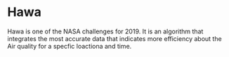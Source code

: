 # Hawa
Hawa is one of the NASA challenges for 2019. It is an algorithm that integrates the most accurate data that indicates more efficiency about the Air quality for a specfic loactiona and time. 
